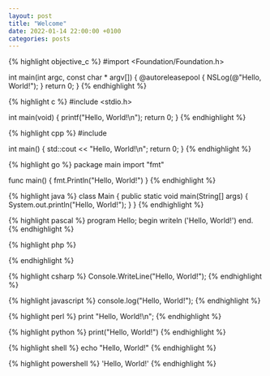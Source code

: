 ```yaml
---
layout: post
title: "Welcome"
date: 2022-01-14 22:00:00 +0100
categories: posts
---
```



{% highlight objective_c %}
#import <Foundation/Foundation.h>

int main(int argc, const char * argv[]) {
    @autoreleasepool {
        NSLog(@"Hello, World!");
    }
    return 0;
}
{% endhighlight %}


{% highlight c %}
#include <stdio.h>

int main(void) 
{
  printf("Hello, World!\n");
  return 0;
}
{% endhighlight %}


{% highlight cpp %}
#include <iostream>

int main() 
{
  std::cout << "Hello, World!\n";
  return 0;
}
{% endhighlight %}


{% highlight go %}
package main
import "fmt"

func main() {
    fmt.Println("Hello, World!")
}
{% endhighlight %}


{% highlight java %}
class Main {
    public static void main(String[] args) {
        System.out.println("Hello, World!");
    }
}
{% endhighlight %}


{% highlight pascal %}
program Hello;
begin
  writeln ('Hello, World!')
end.
{% endhighlight %}


{% highlight php %}
<?php
echo "Hello, World!";
?>
{% endhighlight %}


{% highlight csharp %}
Console.WriteLine("Hello, World!");
{% endhighlight %}


{% highlight javascript %}
console.log("Hello, World!");
{% endhighlight %}


{% highlight perl %}
print "Hello, World!\n";
{% endhighlight %}


{% highlight python %}
print("Hello, World!")
{% endhighlight %}


{% highlight shell %}
echo "Hello, World!"
{% endhighlight %}


{% highlight powershell %}
'Hello, World!'
{% endhighlight %}

